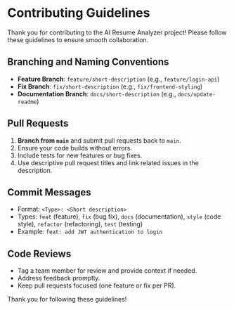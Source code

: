 # Contributing Guidelines

Thank you for contributing to the AI Resume Analyzer project! Please follow these guidelines to ensure smooth collaboration.

## Branching and Naming Conventions

- **Feature Branch**: `feature/short-description` (e.g., `feature/login-api`)
- **Fix Branch**: `fix/short-description` (e.g., `fix/frontend-styling`)
- **Documentation Branch**: `docs/short-description` (e.g., `docs/update-readme`)

## Pull Requests

1. **Branch from `main`** and submit pull requests back to `main`.
2. Ensure your code builds without errors.
3. Include tests for new features or bug fixes.
4. Use descriptive pull request titles and link related issues in the description.

## Commit Messages

- Format: `<Type>: <Short description>`
- Types: `feat` (feature), `fix` (bug fix), `docs` (documentation), `style` (code style), `refactor` (refactoring), `test` (testing)
- Example: `feat: add JWT authentication to login`

## Code Reviews

- Tag a team member for review and provide context if needed.
- Address feedback promptly.
- Keep pull requests focused (one feature or fix per PR).

Thank you for following these guidelines!
